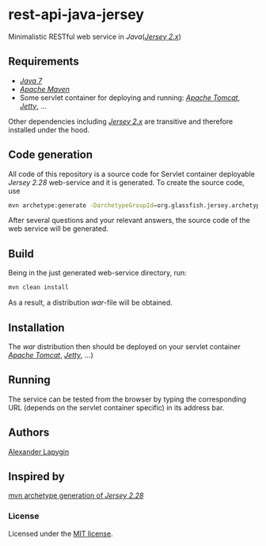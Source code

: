 # rest-api-java-jersey

Minimalistic RESTful web service in *Java*([*Jersey 2.x*](https://jersey.github.io/))

## Requirements

* [*Java 7*](https://www.oracle.com/technetwork/java/javase/downloads/java-archive-downloads-javase7-521261.html)
* [*Apache Maven*](https://maven.apache.org/)
* Some servlet container for deploying and running: [*Apache Tomcat*](http://tomcat.apache.org/), [*Jetty*](https://www.eclipse.org/jetty/), ...

Оther dependencies including [*Jersey 2.x*](https://jersey.github.io/) are transitive and therefore installed under the hood.

## Code generation

All code of this repository is a source code for Servlet container deployable *Jersey 2.28* web-service and it is generated.
To create the source code, use

```sh
mvn archetype:generate -DarchetypeGroupId=org.glassfish.jersey.archetypes -DarchetypeArtifactId=jersey-quickstart-webapp -DarchetypeVersion=2.28
```

After several questions and your relevant answers, the source code of the web service will be generated.

## Build

Being in the just generated web-service directory, run:

```sh
mvn clean install
```

As a result, a distribution *war*-file will be obtained.

## Installation

The *war* distribution then should be deployed on your servlet container [*Apache Tomcat*](http://tomcat.apache.org/), [*Jetty*](https://www.eclipse.org/jetty/), ...)

## Running

The service can be tested from the browser by typing the corresponding URL
(depends on the servlet container specific) in its address bar.

## Authors

[Alexander Lapygin](https://github.com/AlexanderLapygin)

## Inspired by

[mvn archetype generation of *Jersey 2.28*](https://jersey.github.io/download.html)

### License

Licensed under the [MIT license](./LICENSE). 
